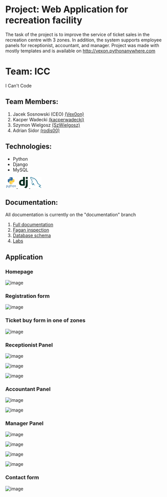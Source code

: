 # Project: Web Application for recreation facility
The task of the project is to improve the service of ticket sales in the recreation centre with 3 zones. In addition, the system supports employee panels for receptionist, accountant, and manager. Project was made with mostly templates and is available on http://vexon.pythonanywhere.com


# Team: ICC
I Can't Code

## Team Members:
1. Jacek Sosnowski (CEO) [(Vex0on)](https://github.com/Vex0on)
2. Kacper Wadecki [(kacperwadecki)](https://github.com/kacperwadecki)
3. Szymon Wielgosz [(SzWielgosz)](https://github.com/SzWielgosz)
4. Adrian Sidor [(rodis00)](https://github.com/rodis00)

## Technologies:
- Python
- Django
- MySQL

<p align="left">
<a href=https://www.python.org>
<img src="https://raw.githubusercontent.com/devicons/devicon/master/icons/python/python-original-wordmark.svg" alt="python" width="35" height="35" />
</a>
<a href=https://www.djangoproject.com/>
<img src="https://raw.githubusercontent.com/devicons/devicon/master/icons/django/django-plain.svg" alt="Django" width="35" height="35" />
</a>
<a href=https://www.mysql.com/>
<img src="https://raw.githubusercontent.com/devicons/devicon/master/icons/mysql/mysql-original.svg" alt="Mysql" width="35" height="35" />
</a>

## Documentation:
All documentation is currently on the "documentation" branch
1. [Full documentation](https://github.com/Vex0on/ICC_15_00/blob/dokumentacja/Dokumentacja_aplikacji_ICC.pdf)
2. [Fagan inspection](https://github.com/Vex0on/ICC_15_00/blob/dokumentacja/Inspekcja_Fagana.pdf)
3. [Database schema](https://github.com/Vex0on/ICC_15_00/blob/dokumentacja/Laby/db_schema.png)
4. [Labs](https://github.com/Vex0on/ICC_15_00/tree/dokumentacja/Laby)

## Application
### Homepage
![image](https://user-images.githubusercontent.com/73704968/236348906-cc5a1f46-23a1-4bd2-9bbb-6a5728e7c407.png)

### Registration form
![image](https://user-images.githubusercontent.com/73704968/236352253-7a3a8abc-2f12-463b-9a76-172e44b25c1e.png)

### Ticket buy form in one of zones
![image](https://user-images.githubusercontent.com/73704968/236352521-75982e29-a6d1-44e4-910b-39409778da48.png)

### Receptionist Panel
![image](https://user-images.githubusercontent.com/73704968/236352648-7a7d7ebb-7b14-4393-9a2f-e7a2abbf4d19.png)

![image](https://user-images.githubusercontent.com/73704968/236352678-7f8ef3d0-abd9-46bf-af12-fd3e1ea6a596.png)

![image](https://user-images.githubusercontent.com/73704968/236352713-9dd773d8-e258-4982-b6d5-c59c635f02a2.png)

### Accountant Panel
![image](https://user-images.githubusercontent.com/73704968/236355054-7e29586d-da18-479a-9d19-83e225301b0f.png)

![image](https://user-images.githubusercontent.com/73704968/236357593-aa3691f9-92a1-48ea-b78a-52b6eca68877.png)

### Manager Panel
![image](https://user-images.githubusercontent.com/73704968/236357718-458ea063-4421-436f-a947-8e2de87b4dc0.png)

![image](https://user-images.githubusercontent.com/73704968/236357737-a99c4002-2266-47e9-aa99-314f4d99baee.png)

![image](https://user-images.githubusercontent.com/73704968/236357788-11ebd71c-3944-4df0-a548-413d93d8bdd2.png)

![image](https://user-images.githubusercontent.com/73704968/236359579-58f2068f-2bd2-4c59-80fb-700db3d02e88.png)

### Contact form
![image](https://user-images.githubusercontent.com/73704968/236359632-01af9c7f-291f-4222-86a6-3530cbee11b9.png)
